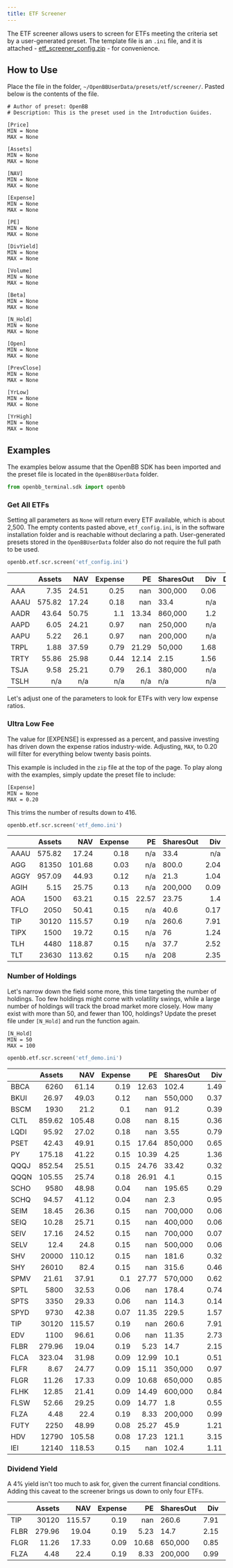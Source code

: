 ```yaml
---
title: ETF Screener
---
```


The ETF screener allows users to screen for ETFs meeting the criteria set by a user-generated preset. The template file is an `.ini` file, and it is attached - [etf_screener_config.zip](https://github.com/OpenBB-finance/OpenBBTerminal/files/10147733/etf_screener_config.zip) - for convenience.

## How to Use

Place the file in the folder, `~/OpenBBUserData/presets/etf/screener/`. Pasted below is the contents of the file.

```console
# Author of preset: OpenBB
# Description: This is the preset used in the Introduction Guides.

[Price]
MIN = None
MAX = None

[Assets]
MIN = None
MAX = None

[NAV]
MIN = None
MAX = None

[Expense]
MIN = None
MAX = None

[PE]
MIN = None
MAX = None

[DivYield]
MIN = None
MAX = None

[Volume]
MIN = None
MAX = None

[Beta]
MIN = None
MAX = None

[N_Hold]
MIN = None
MAX = None

[Open]
MIN = None
MAX = None

[PrevClose]
MIN = None
MAX = None

[YrLow]
MIN = None
MAX = None

[YrHigh]
MIN = None
MAX = None
```

## Examples

The examples below assume that the OpenBB SDK has been imported and the preset file is located in the `OpenBBUserData` folder.

```python
from openbb_terminal.sdk import openbb
```

### Get All ETFs

Setting all parameters as `None` will return every ETF available, which is about 2,500. The empty contents pasted above, `etf_config.ini`, is in the software installation folder and is reachable without declaring a path. User-generated presets stored in the `OpenBBUserData` folder also do not require the full path to be used.

```python
openbb.etf.scr.screen('etf_config.ini')
```

|      |   Assets |   NAV |   Expense |     PE | SharesOut   |    Div |   DivYield |   Volume |   Open |   PrevClose |   YrLow |   YrHigh |   Beta |   N_Hold |
|:-----|---------:|------:|----------:|-------:|:------------|-------:|-----------:|---------:|-------:|------------:|--------:|---------:|-------:|---------:|
| AAA  |     7.35 | 24.51 |      0.25 | nan    | 300,000     |   0.06 |       0.25 |      206 |  24.41 |       24.43 |   24.19 |    25.06 |   0.02 |       27 |
| AAAU |   575.82 | 17.24 |      0.18 | nan    | 33.4        | n/a    |     n/a    |   362817 |  19.11 |       17.45 |   16.73 |    20.57 |   0.13 |        1 |
| AADR |    43.64 | 50.75 |      1.1  |  13.34 | 860,000     |   1.2  |       2.36 |      529 |  51.06 |       51.64 |   46.05 |    68.99 |   1.03 |       37 |
| AAPD |     6.05 | 24.21 |      0.97 | nan    | 250,000     | n/a    |     n/a    |    56693 |  24.1  |       24.22 |   23.4  |    25.1  | n/a    |        9 |
| AAPU |     5.22 | 26.1  |      0.97 | nan    | 200,000     | n/a    |     n/a    |    21584 |  26.14 |       26.13 |   24.61 |    27.56 | n/a    |       10 |
| TRPL |     1.88 | 37.59 |      0.79 |  21.29 | 50,000      |   1.68 |       4.6  |   25           |  37.28 |       36.52 |   33.53 |    43.83 |   0.89 |      508 |
| TRTY |    55.86 | 25.98 |      0.44 |  12.14 | 2.15        |   1.56 |       6.01 | 2236           |  27.76 |       25.98 |   26.08 |    29.24 |   0.45 |       26 |
| TSJA |     9.58 | 25.21 |      0.79 |  26.1  | 380,000     | n/a    |     n/a    |  149           |  27.06 |       25.21 |   25.65 |    29.85 |   0.83 |        9 |
| TSLH |   n/a    | n/a   |    n/a    | n/a    | n/a         | n/a    |     n/a    | 1024           |  25.67 |       25.58 |   24.65 |    26.08 | n/a    |        0 |

Let's adjust one of the parameters to look for ETFs with very low expense ratios.

### Ultra Low Fee

The value for [EXPENSE] is expressed as a percent, and passive investing has driven down the expense ratios industry-wide. Adjusting, `MAX`, to 0.20 will filter for everything below twenty basis points.

This example is included in the `zip` file at the top of the page. To play along with the examples, simply update the preset file to include:

```console
[Expense]
MIN = None
MAX = 0.20
```

This trims the number of results down to 416.

```python
openbb.etf.scr.screen('etf_demo.ini')
```

|      |   Assets |    NAV |   Expense |     PE | SharesOut   |    Div |   DivYield |           Volume |   Open |   PrevClose |   YrLow |   YrHigh |   Beta |   N_Hold |
|:-----|---------:|-------:|----------:|-------:|:------------|-------:|-----------:|-----------------:|-------:|------------:|--------:|---------:|-------:|---------:|
| AAAU |   575.82 |  17.24 |      0.18 | n/a    | 33.4        | n/a    |     n/a    | 362817           |  19.11 |       17.45 |   16.73 |    20.57 |   0.13 |        1 |
| AGG  | 81350    | 101.68 |      0.03 | n/a    | 800.0       |   2.04 |       2.01 |      5.58479e+06 | 101.67 |      101.8  |   98.86 |   116.38 |   0.05 |    10415 |
| AGGY |   957.09 |  44.93 |      0.12 | n/a    | 21.3        |   1.04 |       2.31 | 113291           |  44.86 |       44.89 |   43.47 |    52.86 |   0.13 |     2608 |
| AGIH |     5.15 |  25.75 |      0.13 | n/a    | 200,000     |   0.09 |       0.35 |    nan           |  25.6  |       25.77 |   25.12 |    26.21 | n/a    |       22 |
| AOA  |  1500    |  63.21 |      0.15 |  22.57 | 23.75       |   1.4  |       2.27 |  87097           |  63.22 |       63.17 |   58    |    73.77 |   0.76 |       11 |
| TFLO |     2050 |  50.41 |      0.15 |  n/a |        40.6 |  0.17 |       0.34 |      1.21276e+06 |  50.45 |       50.45 |   50.25 |    50.49 |  -0.01 |        8 |
| TIP  |    30120 | 115.57 |      0.19 |  n/a |       260.6 |  7.91 |       6.87 |      2.1173e+06  | 115.23 |      115.58 |  113.01 |   131.37 |   0.11 |       53 |
| TIPX |     1500 |  19.72 |      0.15 |  n/a |        76   |  1.24 |       6.3  | 170299           |  19.64 |       19.68 |   19.28 |    21.46 |   0.09 |       36 |
| TLH  |     4480 | 118.87 |      0.15 |  n/a |        37.7 |  2.52 |       2.13 | 237452           | 118.88 |      119.32 |  114.39 |   153.04 |  -0.07 |       21 |
| TLT  |    23630 | 113.62 |      0.15 |  n/a |       208   |  2.35 |       2.08 |      1.42783e+07 | 112.94 |      113.62 |  108.12 |   155.12 |  -0.09 |       34 |

### Number of Holdings

Let's narrow down the field some more, this time targeting the number of holdings. Too few holdings might come with volatility swings, while a large number of holdings will track the broad market more closely. How many exist with more than 50, and fewer than 100, holdings? Update the preset file under `[N_Hold]` and run the function again.

```console
[N_Hold]
MIN = 50
MAX = 100
```

```python
openbb.etf.scr.screen('etf_demo.ini')
```

|      |   Assets |    NAV |   Expense |     PE | SharesOut   |   Div |   DivYield |           Volume |   Open |   PrevClose |   YrLow |   YrHigh |   Beta |   N_Hold |
|:-----|---------:|-------:|----------:|-------:|:------------|------:|-----------:|-----------------:|-------:|------------:|--------:|---------:|-------:|---------:|
| BBCA |  6260    |  61.14 |      0.19 |  12.63 | 102.4       |  1.49 |       2.44 |  19426           |  69.59 |       62.53 |   57.96 |    69.95 |   1.05 |       86 |
| BKUI |    26.97 |  49.03 |      0.12 | nan    | 550,000     |  0.37 |       0.76 |    348           |  49.03 |       49.03 |   48.88 |    49.93 |   0.03 |       72 |
| BSCM |  1930    |  21.2  |      0.1  | nan    | 91.2        |  0.39 |       1.83 | 293400           |  21.22 |       21.22 |   21.16 |    21.58 |   0.05 |       86 |
| CLTL |   859.62 | 105.48 |      0.08 | nan    | 8.15        |  0.36 |       0.34 | 163138           | 105.52 |      105.5  |  105.42 |   105.69 |  -0.01 |       67 |
| LQDI |    95.92 |  27.02 |      0.18 | nan    | 3.55        |  0.79 |       2.92 |  14496           |  29.22 |       27.02 |   27.99 |    31.33 |   0.36 |       53 |
| PSET |    42.43 |  49.91 |      0.15 |  17.64 | 850,000     |  0.65 |       1.3  |   1034           |  50.9  |       49.91 |   45.55 |    60.65 |   0.92 |       67 |
| PY   |   175.18 |  41.22 |      0.15 |  10.39 | 4.25        |  1.36 |       3.3  |   3380           |  40.83 |       41.22 |   37.42 |    46.17 |   1.22 |       81 |
| QQQJ |   852.54 |  25.51 |      0.15 |  24.76 | 33.42       |  0.32 |       1.26 | 106733           |  25.18 |       25.51 |   22.14 |    36.24 |   1.11 |       98 |
| QQQN |   105.55 |  25.74 |      0.18 |  26.91 | 4.1         |  0.15 |       0.59 |   7767           |  25.59 |       25.74 |   22.51 |    36.9  |   1.1  |       55 |
| SCHO |  9580    |  48.98 |      0.04 | nan    | 195.65      |  0.29 |       0.58 |      1.05951e+06 |  48.95 |       48.98 |   48.7  |    51.27 |  -0.02 |       94 |
| SCHQ |    94.57 |  41.12 |      0.04 | nan    | 2.3         |  0.95 |       2.41 |  20501           |  39.63 |       39.82 |   38    |    53.37 |  -0.01 |       69 |
| SEIM |    18.45 |  26.36 |      0.15 | nan    | 700,000     |  0.06 |       0.21 |   3459           |  26.36 |       26.36 |   23.03 |    27.24 | nan    |       80 |
| SEIQ |    10.28 |  25.71 |      0.15 | nan    | 400,000     |  0.06 |       0.25 |   1667           |  25.71 |       25.71 |   23.34 |    27.36 | nan    |       56 |
| SEIV |    17.16 |  24.52 |      0.15 | nan    | 700,000     |  0.07 |       0.29 |   2402           |  24.52 |       24.52 |   22.6  |    26.54 | nan    |       95 |
| SELV |    12.4  |  24.8  |      0.15 | nan    | 500,000     |  0.06 |       0.23 |      4           |  24.8  |       24.8  |   23.06 |    25.85 | nan    |       83 |
| SHV  | 20000    | 110.12 |      0.15 | nan    | 181.6       |  0.32 |       0.29 |      3.55702e+06 | 110.11 |      110.12 |  109.95 |   110.48 |   0.02 |       91 |
| SHY  | 26010    |  82.4  |      0.15 | nan    | 315.6       |  0.46 |       0.56 |      3.44994e+06 |  82.38 |       82.4  |   81.94 |    86.27 |  -0.02 |       81 |
| SPMV |    21.61 |  37.91 |      0.1  |  27.77 | 570,000     |  0.62 |       1.66 |     11           |  38.06 |       37.41 |   34.24 |    41.73 |   0.87 |       96 |
| SPTL |  5800    |  32.53 |      0.06 | nan    | 178.4       |  0.74 |       2.29 |      1.2387e+06  |  32.58 |       32.77 |   30.46 |    43.95 |  -0.09 |       70 |
| SPTS |  3350    |  29.33 |      0.06 | nan    | 114.3       |  0.14 |       0.48 | 632190           |  29.32 |       29.34 |   29.15 |    30.68 |  -0.02 |       95 |
| SPYD |  9730    |  42.38 |      0.07 |  11.35 | 229.5       |  1.57 |       3.83 |      1.15948e+06 |  41.03 |       41.25 |   38.09 |    45.83 |   0.99 |       83 |
| TIP  | 30120    | 115.57 |      0.19 | nan    | 260.6       |  7.91 |       6.87 |      2.1173e+06  | 115.23 |      115.58 |  113.01 |   131.37 |   0.11 |       53 |
| EDV  |  1100    |  96.61 |      0.06 | nan    | 11.35       |  2.73 |       2.86 | 166207           |  95.83 |       96.49 |   92.83 |   149.04 |  -0.11 |       82 |
| FLBR |   279.96 |  19.04 |      0.19 |   5.23 | 14.7        |  2.15 |      10.84 |  11907           |  19.76 |       19.84 |   15.46 |    24.52 |   1.09 |       97 |
| FLCA |   323.04 |  31.98 |      0.09 |  12.99 | 10.1        |  0.51 |       1.59 |  15401           |  31.95 |       32.15 |   28.8  |    36.75 |   0.99 |       53 |
| FLFR |     8.67 |  24.77 |      0.09 |  15.11 | 350,000     |  0.97 |       3.89 |  10605           |  24.66 |       24.73 |   23.24 |    35.16 |   1.02 |       78 |
| FLGR |    11.26 |  17.33 |      0.09 |  10.68 | 650,000     |  0.85 |       4.88 |   3353           |  17.22 |       17.24 |   16.47 |    27.53 |   1.07 |       86 |
| FLHK |    12.85 |  21.41 |      0.09 |  14.49 | 600,000     |  0.84 |       3.99 |   1102           |  21.13 |       21.28 |   21.05 |    27.85 |   0.66 |       92 |
| FLSW |    52.66 |  29.25 |      0.09 |  14.77 | 1.8         |  0.55 |       1.91 |  11123           |  28.85 |       28.88 |   27.12 |    36.5  |   0.72 |       52 |
| FLZA |     4.48 |  22.4  |      0.19 |   8.33 | 200,000     |  0.99 |       4.4  |     12           |  22.4  |       22.46 |   20.65 |    30.06 |   1.07 |       61 |
| FUTY |  2250    |  48.99 |      0.08 |  25.27 | 45.9        |  1.21 |       2.46 | 355950           |  49    |       49.01 |   40.91 |    50.25 |   0.48 |       69 |
| HDV  | 12790    | 105.58 |      0.08 |  17.23 | 121.1       |  3.15 |       3.06 | 473603           | 105.63 |      105.63 |   93.48 |   110.91 |   0.82 |       81 |
| IEI  | 12140    | 118.53 |      0.15 | nan    | 102.4       |  1.11 |       0.93 |      1.02374e+06 | 118.58 |      118.72 |  116.05 |   131.43 |  -0.04 |       66 |

### Dividend Yield

A 4% yield isn't too much to ask for, given the current financial conditions. Adding this caveat to the screener brings us down to only four ETFs.

|      |   Assets |    NAV |   Expense |     PE | SharesOut   |   Div |   DivYield |         Volume |   Open |   PrevClose |   YrLow |   YrHigh |   Beta |   N_Hold |
|:-----|---------:|-------:|----------:|-------:|:------------|------:|-----------:|---------------:|-------:|------------:|--------:|---------:|-------:|---------:|
| TIP  | 30120    | 115.57 |      0.19 | nan    | 260.6       |  7.91 |       6.87 |     2.1173e+06 | 115.23 |      115.58 |  113.01 |   131.37 |   0.11 |       53 |
| FLBR |   279.96 |  19.04 |      0.19 |   5.23 | 14.7        |  2.15 |      10.84 | 11907          |  19.76 |       19.84 |   15.46 |    24.52 |   1.09 |       97 |
| FLGR |    11.26 |  17.33 |      0.09 |  10.68 | 650,000     |  0.85 |       4.88 |  3353          |  17.22 |       17.24 |   16.47 |    27.53 |   1.07 |       86 |
| FLZA |     4.48 |  22.4  |      0.19 |   8.33 | 200,000     |  0.99 |       4.4  |    12          |  22.4  |       22.46 |   20.65 |    30.06 |   1.07 |       61 |

